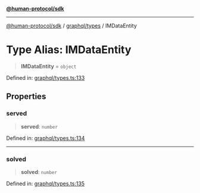 [**@human-protocol/sdk**](../../../README.md)

***

[@human-protocol/sdk](../../../modules.md) / [graphql/types](../README.md) / IMDataEntity

# Type Alias: IMDataEntity

> **IMDataEntity** = `object`

Defined in: [graphql/types.ts:133](https://github.com/humanprotocol/human-protocol/blob/4856a3f52f40cebc5467b639c48c93c09d17622b/packages/sdk/typescript/human-protocol-sdk/src/graphql/types.ts#L133)

## Properties

### served

> **served**: `number`

Defined in: [graphql/types.ts:134](https://github.com/humanprotocol/human-protocol/blob/4856a3f52f40cebc5467b639c48c93c09d17622b/packages/sdk/typescript/human-protocol-sdk/src/graphql/types.ts#L134)

***

### solved

> **solved**: `number`

Defined in: [graphql/types.ts:135](https://github.com/humanprotocol/human-protocol/blob/4856a3f52f40cebc5467b639c48c93c09d17622b/packages/sdk/typescript/human-protocol-sdk/src/graphql/types.ts#L135)
